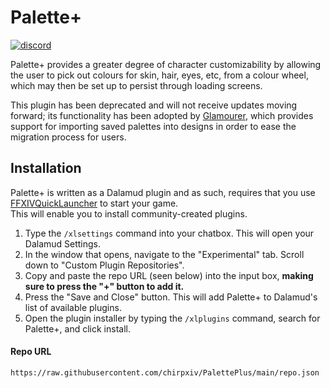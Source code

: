 # Palette+
[![discord](https://img.shields.io/discord/975894364020686878)](https://discord.gg/ktisis)

Palette+ provides a greater degree of character customizability by allowing the user to pick out colours for skin, hair, eyes, etc, from a colour wheel, which may then be set up to persist through loading screens.

This plugin has been deprecated and will not receive updates moving forward; its functionality has been adopted by [Glamourer](https://github.com/ottermandias/glamourer), which provides support for importing saved palettes into designs in order to ease the migration process for users.

## Installation

Palette+ is written as a Dalamud plugin and as such, requires that you use [FFXIVQuickLauncher](https://github.com/goatcorp/FFXIVQuickLauncher) to start your game.
<br/>
This will enable you to install community-created plugins.

1. Type the `/xlsettings` command into your chatbox. This will open your Dalamud Settings.
2. In the window that opens, navigate to the "Experimental" tab. Scroll down to "Custom Plugin Repositories".
3. Copy and paste the repo URL (seen below) into the input box, **making sure to press the "+" button to add it.**
4. Press the "Save and Close" button. This will add Palette+ to Dalamud's list of available plugins.
5. Open the plugin installer by typing the `/xlplugins` command, search for Palette+, and click install.

#### Repo URL
`https://raw.githubusercontent.com/chirpxiv/PalettePlus/main/repo.json`
